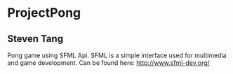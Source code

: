 # ProjectPong
## Steven Tang

Pong game using SFML Api.
SFML is a simple interface used for multimedia and game development.
Can be found here: http://www.sfml-dev.org/
